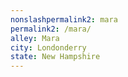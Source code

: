 ```yaml
---
﻿nonslashpermalink2: mara
permalink2: /mara/
alley: Mara
city: Londonderry
state: New Hampshire
---
```

